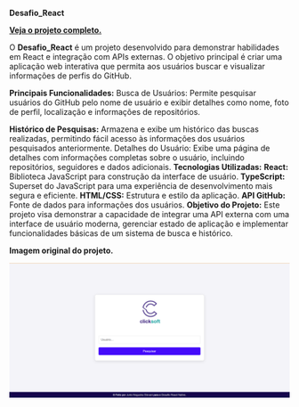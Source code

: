 <strong>Desafio_React</strong>

<a href="https://jrstevani.github.io/Desafio_React/"><strong>Veja o projeto completo.</strong></a>

O <strong>Desafio_React</strong> é um projeto desenvolvido para demonstrar habilidades em React e integração com APIs externas. O objetivo principal é criar uma aplicação web interativa que permita aos usuários buscar e visualizar informações de perfis do GitHub.

<strong>Principais Funcionalidades:</strong>
Busca de Usuários: Permite pesquisar usuários do GitHub pelo nome de usuário e exibir detalhes como nome, foto de perfil, localização e informações de repositórios.

<strong>Histórico de Pesquisas:</strong> Armazena e exibe um histórico das buscas realizadas, permitindo fácil acesso às informações dos usuários pesquisados anteriormente.
Detalhes do Usuário: Exibe uma página de detalhes com informações completas sobre o usuário, incluindo repositórios, seguidores e dados adicionais.
<strong>Tecnologias Utilizadas:</strong>
<strong>React:</strong> Biblioteca JavaScript para construção da interface de usuário.
<strong>TypeScript:</strong> Superset do JavaScript para uma experiência de desenvolvimento mais segura e eficiente.
<strong>HTML/CSS:</strong> Estrutura e estilo da aplicação.
<strong>API GitHub:</strong> Fonte de dados para informações dos usuários.
<strong>Objetivo do Projeto:</strong>
Este projeto visa demonstrar a capacidade de integrar uma API externa com uma interface de usuário moderna, gerenciar estado de aplicação e implementar funcionalidades básicas de um sistema de busca e histórico.

<strong>Imagem original do projeto.</strong>

<img src="./confg/projeto-original.PNG" alt="projeto oroginal"></img>
